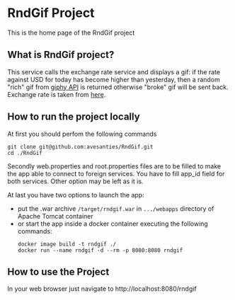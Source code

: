 # RndGif Project
This is the home page of the RndGif project
## What is RndGif project?
This service calls the exchange rate service and displays a gif:
if the rate against USD for today has become higher than yesterday, then a random "rich" gif from [giphy API](https://developers.giphy.com/docs/api#quick-start-guide) is returned otherwise "broke" gif will be sent back.
Exchange rate is taken from [here](https://docs.openexchangerates.org/).

## How to run the project locally
At first you should perfom the following commands
```
git clone git@github.com:avesanties/RndGif.git
cd ./RndGif
```
Secondly web.properties and root.properties files are to be filled to make the app able to connect to foreign services.
You have to fill app_id field for both services. Other option may be left as it is.

At last you have two options to launch the app:
* put the .war archive `/target/rndgif.war` in `.../webapps` directory of Apache Tomcat container
* or start the app inside a docker container executing the following commands:
    ```
    docker image build -t rndgif ./
    docker run --name rndgif -d --rm -p 8080:8080 rndgif
    ```
## How to use the Project
In your web browser just navigate to http://localhost:8080/rndgif
